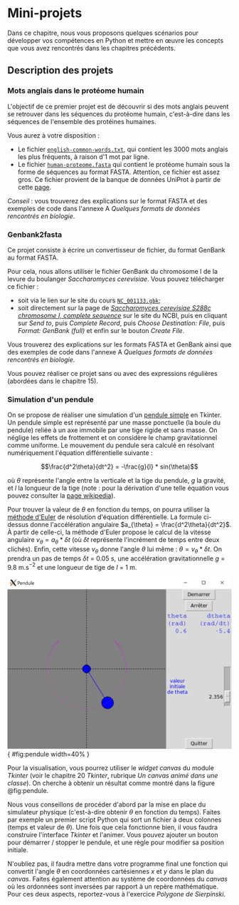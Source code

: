 # Mini-projets

Dans ce chapitre, nous vous proposons quelques scénarios pour développer vos compétences en Python et mettre en œuvre les concepts que vous avez rencontrés dans les chapitres précédents.

## Description des projets

### Mots anglais dans le protéome humain

L'objectif de ce premier projet est de découvrir si des mots anglais peuvent se retrouver dans les séquences du protéome humain, c'est-à-dire dans les séquences de l'ensemble des protéines humaines.

Vous aurez à votre disposition :

- Le fichier [`english-common-words.txt`](https://python.sdv.univ-paris-diderot.fr/data-files/english-common-words.txt), qui contient les 3000 mots anglais les plus fréquents, à raison d'1 mot par ligne.
- Le fichier [`human-proteome.fasta`](https://python.sdv.univ-paris-diderot.fr/data-files/human-proteome.fasta) qui contient le protéome humain sous la forme de séquences au format FASTA. Attention, ce fichier est assez gros. Ce fichier provient de la banque de données UniProt à partir de cette [page](https://www.uniprot.org/help/human_proteome).

*Conseil* : vous trouverez des explications sur le format FASTA et des exemples de code dans l'annexe A *Quelques formats de données rencontrés en biologie*.


### Genbank2fasta

Ce projet consiste à écrire un convertisseur de fichier, du format GenBank au format FASTA.

Pour cela, nous allons utiliser le fichier GenBank du chromosome I de la levure du boulanger *Saccharomyces cerevisiae*. Vous pouvez télécharger ce fichier :

- soit via le lien sur le site du cours [`NC_001133.gbk`](https://python.sdv.univ-paris-diderot.fr/data-files/NC_001133.gbk);
- soit directement sur la page de [*Saccharomyces cerevisiae S288c chromosome I, complete sequence*](https://www.ncbi.nlm.nih.gov/nuccore/NC_001133) sur le site du NCBI, puis en cliquant sur *Send to*, puis *Complete Record*, puis *Choose Destination: File*, puis *Format: GenBank  (full)* et enfin sur le bouton *Create File*.

Vous trouverez des explications sur les formats FASTA et GenBank ainsi que des exemples de code dans l'annexe A *Quelques formats de données rencontrés en biologie*.

Vous pouvez réaliser ce projet sans ou avec des expressions régulières (abordées dans le chapitre 15).


### Simulation d'un pendule

On se propose de réaliser une simulation d'un [pendule simple](https://fr.wikipedia.org/wiki/Pendule_simple) en Tkinter. Un pendule simple est représenté par une masse ponctuelle (la boule du pendule) reliée à un axe immobile par une tige rigide et sans masse. On néglige les effets de frottement et on considère le champ gravitationnel comme uniforme. Le mouvement du pendule sera calculé en résolvant numériquement l'équation différentielle suivante :

$$\frac{d^2\theta}{dt^2} = -\frac{g}{l} * sin(\theta)$$

où $\theta$ représente l'angle entre la verticale et la tige du pendule, $g$ la gravité, et $l$ la longueur de la tige (note : pour la dérivation d'une telle équation vous pouvez consulter la [page wikipedia](https://en.wikipedia.org/wiki/Pendulum_(mathematics)#math_Eq._1)).

Pour trouver la valeur de $\theta$ en fonction du temps, on pourra utiliser la [méthode d'Euler](https://en.wikipedia.org/wiki/Euler_method) de résolution d'équation différentielle. La formule ci-dessus donne l'accélération angulaire $a_{\theta} = \frac{d^2\theta}{dt^2}$. À partir de celle-ci, la méthode d'Euler propose le calcul de la vitesse angulaire $v_{\theta} = a_{\theta} * \delta t$ (où $\delta t$ représente l'incrément de temps entre deux clichés). Enfin, cette vitesse $v_{\theta}$ donne l'angle $\theta$ lui même : $\theta = v_{\theta} * \delta t$. On prendra un pas de temps $\delta t$ = 0.05 s, une accélération gravitationnelle $g$ = 9.8 m.s$^{-2}$ et une longueur de tige de $l$ = 1 m.

![Application pendule.](img/pendule.png){ #fig:pendule width=40% }

Pour la visualisation, vous pourrez utiliser le *widget canvas* du module *Tkinter* (voir le chapitre 20 *Tkinter*, rubrique *Un canvas animé dans une classe*). On cherche à obtenir un résultat comme montré dans la figure @fig:pendule.

Nous vous conseillons de procéder d'abord par la mise en place du simulateur physique (c'est-à-dire obtenir $\theta$ en fonction du temps). Faites par exemple un premier script Python qui sort un fichier à deux colonnes (temps et valeur de $\theta$). Une fois que cela fonctionne bien, il vous faudra construire l'interface *Tkinter* et l'animer. Vous pouvez ajouter un bouton pour démarrer / stopper le pendule, et une règle pour modifier sa position initiale.

N'oubliez pas, il faudra mettre dans votre programme final une fonction qui convertit l'angle $\theta$ en coordonnées cartésiennes $x$ et $y$ dans le plan du *canvas*. Faites également attention au système de coordonnées du *canvas* où les ordonnées sont inversées par rapport à un repère mathématique. Pour ces deux aspects, reportez-vous à l'exercice *Polygone de Sierpinski*.
